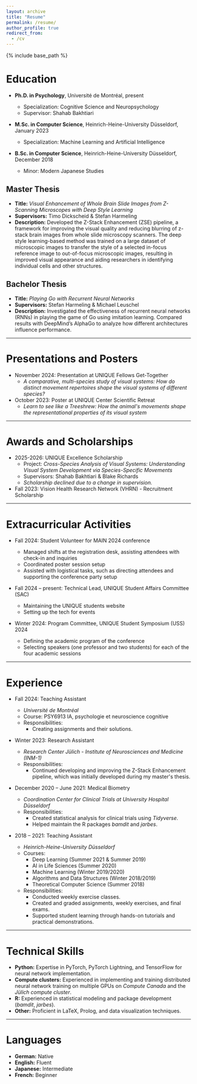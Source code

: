 ```yaml
--- 
layout: archive
title: "Resume"
permalink: /resume/
author_profile: true
redirect_from:
  - /cv
---
```


{% include base_path %}

# Education

* **Ph.D. in Psychology**, Université de Montréal, present
  <!-- * GPA: 4.129 -->
  * Specialization: Cognitive Science and Neuropsychology
  * Supervisor: Shahab Bakhtiari

* **M.Sc. in Computer Science**, Heinrich-Heine-University Düsseldorf, January 2023
  <!-- * GPA: Very good (1.1)[^1] -->
  * Specialization: Machine Learning and Artificial Intelligence

* **B.Sc. in Computer Science**, Heinrich-Heine-University Düsseldorf, December 2018
  <!-- * GPA: Very good (1.5)[^1] -->
  * Minor: Modern Japanese Studies

<!-- [^1]: [German grading system](https://en.wikipedia.org/wiki/Academic_grading_in_Germany#Tertiary_education) -->

## Master Thesis

* **Title:** *Visual Enhancement of Whole Brain Slide Images from Z-Scanning Microscopes with Deep Style Learning*
* **Supervisors:** Timo Dickscheid & Stefan Harmeling
* **Description:** Developed the Z-Stack Enhancement (ZSE) pipeline, a framework for improving the visual quality and reducing blurring of z-stack brain images from whole slide microscopy scanners. The deep style learning-based method was trained on a large dataset of microscopic images to transfer the style of a selected in-focus reference image to out-of-focus microscopic images, resulting in improved visual appearance and aiding researchers in identifying individual cells and other structures.

## Bachelor Thesis

* **Title:** *Playing Go with Recurrent Neural Networks*
* **Supervisors:** Stefan Harmeling & Michael Leuschel
* **Description:** Investigated the effectiveness of recurrent neural networks (RNNs) in playing the game of Go using imitation learning. Compared results with DeepMind’s AlphaGo to analyze how different architectures influence performance.


***
# Presentations and Posters

* November 2024: Presentation at UNIQUE Fellows Get-Together
  * *A comparative, multi-species study of visual systems: How do distinct movement repertoires shape the visual systems of different species?*
* October 2023: Poster at UNIQUE Center Scientific Retreat
  * *Learn to see like a Treeshrew: How the animal's movements shape the representational properties of its visual system*


***
# Awards and Scholarships

* 2025-2026: UNIQUE Excellence Scholarship
  * Project: *Cross-Species Analysis of Visual Systems: Understanding Visual System Development via Species-Specific Movements*
  * Supervisors: Shahab Bakhtiari & Blake Richards
  * *Scholarship declined due to a change in supervision.*
* Fall 2023: Vision Health Research Network (VHRN) - Recruitment Scholarship


***
# Extracurricular Activities

* Fall 2024: Student Volunteer for MAIN 2024 conference
  * Managed shifts at the registration desk, assisting attendees with check-in and inquiries
  * Coordinated poster session setup
  * Assisted with logistical tasks, such as directing attendees and supporting the conference party setup

* Fall 2024 – present: Technical Lead, UNIQUE Student Affairs Committee (SAC)
  * Maintaining the UNIQUE students website
  * Setting up the tech for events

* Winter 2024: Program Committee, UNIQUE Student Symposium (USS) 2024
  * Defining the academic program of the conference
  * Selecting speakers (one professor and two students) for each of the four academic sessions


***
# Experience

* Fall 2024: Teaching Assistant
  * *Université de Montréal*
  * Course: PSY6913 IA, psychologie et neuroscience cognitive
  * Responsibilities:
    * Creating assignments and their solutions.

* Winter 2023: Research Assistant
  * *Research Center Jülich - Institute of Neurosciences and Medicine (INM-1)*
  * Responsibilities:
    * Continued developing and improving the Z-Stack Enhancement pipeline, which was initially developed during my master's thesis.

* December 2020 – June 2021: Medical Biometry
  * *Coordination Center for Clinical Trials at University Hospital Düsseldorf*
  * Responsibilities:
    * Created statistical analysis for clinical trials using *Tidyverse*.
    * Helped maintain the R packages *bamdit* and *jarbes*.

* 2018 – 2021: Teaching Assistant
  * *Heinrich-Heine-University Düsseldorf*
  * Courses:
    * Deep Learning (Summer 2021 & Summer 2019)
    * AI in Life Sciences (Summer 2020)
    * Machine Learning (Winter 2019/2020)
    * Algorithms and Data Structures (Winter 2018/2019)
    * Theoretical Computer Science (Summer 2018)
  * Responsibilities:
    * Conducted weekly exercise classes.
    * Created and graded assignments, weekly exercises, and final exams.
    * Supported student learning through hands-on tutorials and practical demonstrations.


***
# Technical Skills

* **Python:** Expertise in PyTorch, PyTorch Lightning, and TensorFlow for neural network implementation.
* **Compute clusters:** Experienced in implementing and training distributed neural network training on multiple GPUs on *Compute Canada* and the *Jülich compute cluster*.
* **R:** Experienced in statistical modeling and package development (*bamdit*, *jarbes*).
* **Other:** Proficient in LaTeX, Prolog, and data visualization techniques.


***
# Languages

* **German:** Native
* **English:** Fluent
* **Japanese:** Intermediate
* **French:** Beginner

<!-- ***

Footnote
------ -->